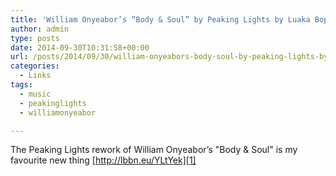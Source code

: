 ```yaml
---
title: 'William Onyeabor’s “Body & Soul” by Peaking Lights by Luaka Bop on SoundCloud – Hear the world’s sounds'
author: admin
type: posts
date: 2014-09-30T10:31:58+00:00
url: /posts/2014/09/30/william-onyeabors-body-soul-by-peaking-lights-by-luaka-bop-on-soundcloud-hear-the-worlds-sounds/
categories:
  - Links
tags:
  - music
  - peakinglights
  - williamonyeabor

---
```

The Peaking Lights rework of William Onyeabor&#8217;s "Body & Soul" is my favourite new thing [http://lbbn.eu/YLtYek][1]

 [1]: https://soundcloud.com/luakabop/onyeabor-body-soul-by-peaking-lights/s-YEzM9